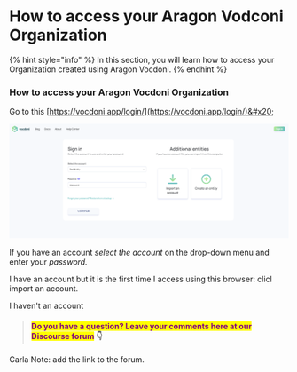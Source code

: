 # How to access your Aragon Vodconi Organization

{% hint style="info" %}
In this section, you will learn how to access your Organization created using Aragon Vocdoni.
{% endhint %}

### How to access your Aragon Vocdoni Organization

Go to this [https://vocdoni.app/login/](https://vocdoni.app/login/)&#x20;

![](<../../../.gitbook/assets/Schermata 2022-03-08 alle 08.55.50.png>)

If you have an account _select the account_ on the drop-down menu and enter your _password._

I have an account but it is the first time I access using this browser: clicl import an account.

I haven't an account&#x20;



> #### <mark style="color:purple;">Do you have a question? Leave your comments here at our Discourse forum</mark> 👇

Carla Note: add the link to the forum.
